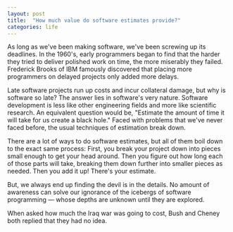 ```yaml
---
layout: post
title:  "How much value do software estimates provide?"
categories: life
---
```


As long as we've been making software, we've been screwing up its deadlines. In the 1960's, early programmers began to find that the harder they tried to deliver polished work on time, the more miserably they failed. Frederick Brooks of IBM famously discovered that placing more programmers on delayed projects only added more delays.
<!--more-->
Late software projects run up costs and incur collateral damage, but why is software so late? The answer lies in software's very nature. Software development is less like other engineering fields and more like scientific research. An equivalent question would be, "Estimate the amount of time it will take for us create a black hole." Faced with problems that we've never faced before, the usual techniques of estimation break down.

There are a lot of ways to do software estimates, but all of them boil down to the exact same process: First, you break your project down into pieces small enough to get your head around. Then you figure out how long each of those parts will take, breaking them down further into smaller pieces as needed. Then you add it up! There's your estimate.

But, we always end up finding the devil is in the details. No amount of awareness can solve our ignorance of the icebergs of software programming &mdash; whose depths are unknown until they are explored.

When asked how much the Iraq war was going to cost, Bush and Cheney both replied that they had no idea.
